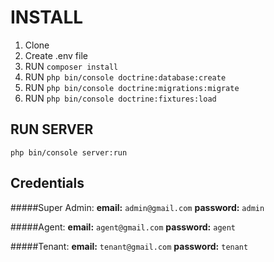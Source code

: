 INSTALL
=========

1. Clone
2. Create .env file
3. RUN `composer install`
4. RUN `php bin/console doctrine:database:create`
5. RUN `php bin/console doctrine:migrations:migrate`
6. RUN `php bin/console doctrine:fixtures:load`

## RUN SERVER
`php bin/console server:run`

## Credentials

#####Super Admin:
**email:** `admin@gmail.com`
**password:** `admin`

#####Agent:
**email:** `agent@gmail.com`
**password:** `agent`

#####Tenant:
**email:** `tenant@gmail.com`
**password:** `tenant`
